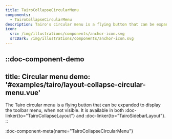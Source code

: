 ```yaml
---
title: TairoCollapseCircularMenu
components:
  - TairoCollapseCircularMenu
description: Tairo's circular menu is a flying button that can be expanded to display the toolbar menu, when not visible.
icon:
  src: /img/illustrations/components/anchor-icon.svg
  srcDark: /img/illustrations/components/anchor-icon.svg
---
```



::doc-component-demo
---
title: Circular menu
demo: '#examples/tairo/layout-collapse-circular-menu.vue'
---
The Tairo circular menu is a flying button that can be expanded to display the toolbar menu, when not visible. It is available in both :doc-linker{to="TairoCollapseLayout"} and :doc-linker{to="TairoSidebarLayout"}.
::

:doc-component-meta{name="TairoCollapseCircularMenu"}